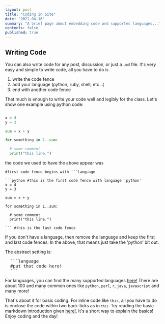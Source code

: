 ```yaml
---
layout: post
title: "Coding in Site"
date: "2021-04-16"
summary: "A brief page about embedding code and supported languages..."
contents: false
published: true
---
```


## Writing Code

You can also write code for any post, discussion, or just a `.md` file. It's very easy and simple to write code, all you have to do is

1. write the code fence
2. add your language (python, ruby, shell, etc...)
3. end with another code fence

That much is enough to write your code well and legibly for the class. Let's show one example using python code:

```python

x = 4
y = 3

sum = x + y

for something in 1..sum:

  # some comment
  print("this line.")

```

the code we used to have the above appear was

```
#first code fence begins with ```language

```python #this is the first code fence with language 'python'
x = 4
y = 3

sum = x + y

for something in 1..sum:

  # some comment
  print("this line.")

``` #this is the last code fence
```

If you don't have a language, then remove the language and keep the first and last code fences. In the above, that means just take the 'python' bit out.

The abstract setting is:

<pre>
  ```language
  #put that code here!
  ```
</pre>


For languages, you can find the many supported languages [here!](https://github.com/rouge-ruby/rouge/wiki/List-of-supported-languages-and-lexers) There are about 100 and many common ones like `python`, `perl`, `r`, `java`, `javascript` and many more!

That's about it for basic coding. For inline code like `this`, all you have to do is enclose the code within two back-ticks as in <code>`this`</code>. Try reading the basic markdown introduction given [here!](https://guides.github.com/pdfs/markdown-cheatsheet-online.pdf). It's a short way to explain the basics! Enjoy coding and the day!
